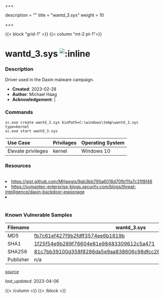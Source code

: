 +++

description = ""
title = "wantd_3.sys"
weight = 10

+++


{{< block "grid-1" >}}
{{< column "mt-2 pt-1">}}


# wantd_3.sys ![:inline](/images/twitter_verified.png) 


### Description

Driver used in the Daxin malware campaign.

- **Created**: 2023-02-28
- **Author**: Michael Haag
- **Acknowledgement**:  | [](https://twitter.com/)

### Commands

```
sc.exe create wantd_3.sys binPath=C:\windows\temp\wantd_3.sys type=kernel
sc.exe start wantd_3.sys
```

| Use Case | Privilages | Operating System | 
|:---- | ---- | ---- |
| Elevate privileges | kernel | Windows 10 |

### Resources
<br>
<li><a href="https://gist.github.com/MHaggis/9ab3bb795a6018d70fb11fa7c31f8f48">https://gist.github.com/MHaggis/9ab3bb795a6018d70fb11fa7c31f8f48</a></li>
<li><a href="https://symantec-enterprise-blogs.security.com/blogs/threat-intelligence/daxin-backdoor-espionage">https://symantec-enterprise-blogs.security.com/blogs/threat-intelligence/daxin-backdoor-espionage</a></li>
<li><a href=""></a></li>
<br>

### Known Vulnerable Samples

| Filename | wantd_3.sys |
|:---- | ---- | 
| MD5 | <a href="https://www.virustotal.com/gui/file/fb7c61ef427f9b2fdff3574ee6b1819b">fb7c61ef427f9b2fdff3574ee6b1819b</a> |
| SHA1 | <a href="https://www.virustotal.com/gui/file/1f25f54e9b289f76604e81e98483309612c5a471">1f25f54e9b289f76604e81e98483309612c5a471</a> |
| SHA256 | <a href="https://www.virustotal.com/gui/file/81c7bb39100d358f8286da5e9aa838606c98dfcc263e9a82ed91cd438cb130d1">81c7bb39100d358f8286da5e9aa838606c98dfcc263e9a82ed91cd438cb130d1</a> |
| Publisher | n/a || Signature | U, n, s, i, g, n, e, d   || Date | 7:52 AM 4/30/2014 || Company | Microsoft Corporation || Description | WAN Transport Driver || Product | Microsoft Windows Operating System |


[*source*](https://github.com/magicsword-io/LOLDrivers/tree/main/yaml/wantd_3.yaml)

*last_updated:* 2023-04-06








{{< /column >}}
{{< /block >}}
